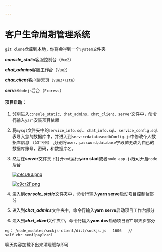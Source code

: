 ```yaml
---

---
```


# 客户生命周期管理系统

`git clone`仓库到本地，你将会得到一个`system`文件夹

***console_static***客服控制台（`Vue2`）

***chat_admins***客服工作台（`Vue2`）

***chat_client***客户聊天页（`Vue3+Vite`）

***server***`Nodejs`后台（`Express`）

#### 项目启动：

1. 分别进入`console_static、chat_admins、chat_client、server`文件中，命令行输入`yarn`安装项目依赖

2. 将`mysql`文件夹中的`service_info.sql、chat_info.sql、service_config.sql`表导入您的数据库中，并进入到`server>database>dbConfig.js`中修改个人数据库信息 （如下图） ,分别将`user，password,database`字段值更改为自己的数据库账号，密码，和数据库名。

3. 然后在***server***文件夹下打开`cmd`运行**yarn start**或者`node app.js`既可开启`node`后台

   [![c9cD8U.png](https://z3.ax1x.com/2021/03/29/c9cD8U.png)](https://imgtu.com/i/c9cD8U)

   [![c9cr2F.png](https://z3.ax1x.com/2021/03/29/c9cr2F.png)](https://imgtu.com/i/c9cr2F)

4. 进入到***console_static***文件夹中，命令行输入**yarn serve**启动项目控制台部分

5. 进入到***chat_admins***文件夹中，命令行输入**yarn serve**启动项目工作台部分

6. 进入到***chat_client***文件夹中，命令行输入**yarn dev**启动项目客户聊天页部分

`eg： /node_modules/sockjs-client/dist/sockjs.js   1606   // self.xhr.send(payload) `

聊天内容加载不出来清理缓存即可



